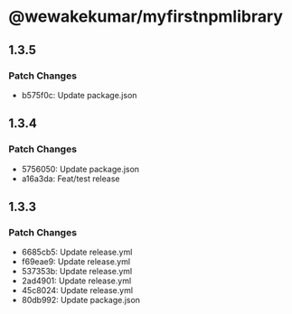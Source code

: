 # @wewakekumar/myfirstnpmlibrary

## 1.3.5

### Patch Changes

- b575f0c: Update package.json

## 1.3.4

### Patch Changes

- 5756050: Update package.json
- a16a3da: Feat/test release

## 1.3.3

### Patch Changes

- 6685cb5: Update release.yml
- f69eae9: Update release.yml
- 537353b: Update release.yml
- 2ad4901: Update release.yml
- 45c8024: Update release.yml
- 80db992: Update package.json
